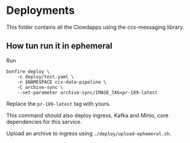 # Deployments

This folder contains all the Clowdapps using the ccx-messaging library.

## How tun run it in ephemeral

Run

```
bonfire deploy \
    -c deploy/test.yaml \
    -n $NAMESPACE ccx-data-pipeline \
    -C archive-sync \
    --set-parameter archive-sync/IMAGE_TAG=pr-189-latest
```

Replace the `pr-189-latest` tag with yours.

This command should also deploy ingress, Kafka and Minio, core dependencies for
this service.

Upload an archive to ingress using `./deploy/upload-ephemeral.sh`.
